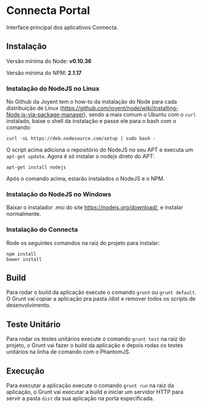 # Connecta Portal

Interface principal dos aplicativos Connecta.

## Instalação

Versão mínima do Node: __v0.10.36__

Versão mínima do NPM: __2.1.17__

### Instalação do NodeJS no Linux

No Github da Joyent tem o how-to da instalação do Node para cada distribuição de Linux (https://github.com/joyent/node/wiki/Installing-Node.js-via-package-manager), sendo a mais comum o Ubuntu com o `curl` instalado, baixe o shell da instalação e passe ele para o bash com o comando:

```
curl -sL https://deb.nodesource.com/setup | sudo bash -
```

O script acima adiciona o repositório do NodeJS no seu APT e executa um `apt-get update`. Agora é só instalar o nodejs direto do APT:

```
apt-get install nodejs
```

Após o comando acima, estarão instalados o NodeJS e o NPM.

### Instalação do NodeJS no Windows

Baixar o instalador .msi do site https://nodejs.org/download/, e instalar normalmente.

### Instalação do Connecta

Rode os seguintes comandos na raiz do projeto para instalar:

```
npm install
bower install
```

## Build

Para rodar o build da aplicação execute o comando `grunt` ou `grunt default`.
O Grunt vai copiar a aplicação pra pasta /dist e remover todos os scripts de
desenvolvimento.

## Teste Unitário

Para rodar os testes unitários execute o comando `grunt test` na raiz do projeto,
o Grunt vai fazer o build da aplicação e depois rodas os testes unitários na
linha de comando com o PhantomJS.

## Execução

Para executar a aplicação execute o comando `grunt run` na raiz da aplicação, o
Grunt vai executar a build e iniciar um servidor HTTP para servir a pasta `dist`
da sua aplicação na porta especificada.
